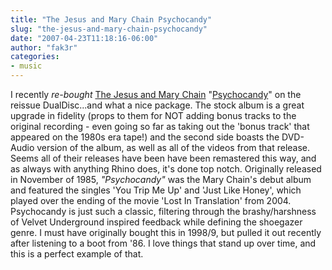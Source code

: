```yaml
---
title: "The Jesus and Mary Chain Psychocandy"
slug: "the-jesus-and-mary-chain-psychocandy"
date: "2007-04-23T11:18:16-06:00"
author: "fak3r"
categories:
- music
---
```




I recently *re-bought* [The Jesus and Mary Chain](http://en.wikipedia.org/wiki/The_Jesus_and_Mary_Chain) "[Psychocandy](http://www.rhino.com/store/ProductDetail.lasso?Number=73379)" on the reissue DualDisc...and what a nice package. The stock album is a great upgrade in fidelity (props to them for NOT adding bonus tracks to the original recording - even going so far as taking out the 'bonus track' that appeared on the 1980s era tape!) and the second side boasts the DVD-Audio version of the album, as well as all of the videos from that release. Seems all of their releases have been have been remastered this way, and as always with anything Rhino does, it's done top notch. Originally released in November of 1985, _"Psychocandy"_ was the Mary Chain's debut album and featured the singles 'You Trip Me Up' and 'Just Like Honey', which played over the ending of the movie 'Lost In Translation' from 2004. Psychocandy is just such a classic, filtering through the brashy/harshness of Velvet Underground inspired feedback while defining the shoegazer genre. I must have originally bought this in 1998/9, but pulled it out recently after listening to a boot from '86. I love things that stand up over time, and this is a perfect example of that.
